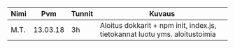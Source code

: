 Nimi | Pvm | Tunnit | Kuvaus
----- | ------- | ------- | -----
M.T. | 13.03.18 | 3h | Aloitus dokkarit + npm init, index.js, tietokannat luotu yms. aloitustoimia
